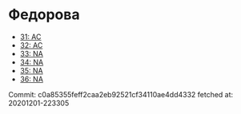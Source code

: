 # Федорова
- [31: AC](31.md)
- [32: AC](32.md)
- [33: NA](33.md)
- [34: NA](34.md)
- [35: NA](35.md)
- [36: NA](36.md)

Commit: c0a85355feff2caa2eb92521cf34110ae4dd4332
 fetched at: 20201201-223305
